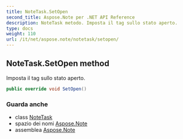 ```yaml
---
title: NoteTask.SetOpen
second_title: Aspose.Note per .NET API Reference
description: NoteTask metodo. Imposta il tag sullo stato aperto.
type: docs
weight: 110
url: /it/net/aspose.note/notetask/setopen/
---
```

## NoteTask.SetOpen method

Imposta il tag sullo stato aperto.

```csharp
public override void SetOpen()
```

### Guarda anche

* class [NoteTask](../)
* spazio dei nomi [Aspose.Note](../../notetask/)
* assemblea [Aspose.Note](../../../)


